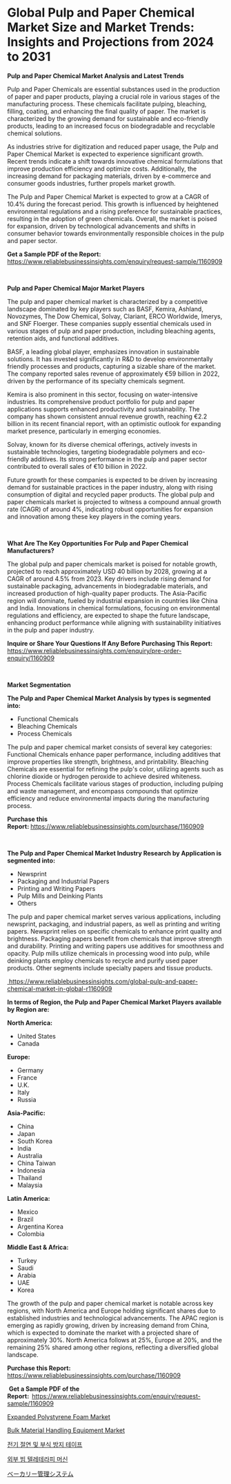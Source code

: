 <p><h1>Global Pulp and Paper Chemical Market Size and Market Trends: Insights and Projections from 2024 to 2031</h1></p><p><strong>Pulp and Paper Chemical Market Analysis and Latest Trends</strong></p>
<p><p>Pulp and Paper Chemicals are essential substances used in the production of paper and paper products, playing a crucial role in various stages of the manufacturing process. These chemicals facilitate pulping, bleaching, filling, coating, and enhancing the final quality of paper. The market is characterized by the growing demand for sustainable and eco-friendly products, leading to an increased focus on biodegradable and recyclable chemical solutions.</p><p>As industries strive for digitization and reduced paper usage, the Pulp and Paper Chemical Market is expected to experience significant growth. Recent trends indicate a shift towards innovative chemical formulations that improve production efficiency and optimize costs. Additionally, the increasing demand for packaging materials, driven by e-commerce and consumer goods industries, further propels market growth. </p><p>The Pulp and Paper Chemical Market is expected to grow at a CAGR of 10.4% during the forecast period. This growth is influenced by heightened environmental regulations and a rising preference for sustainable practices, resulting in the adoption of green chemicals. Overall, the market is poised for expansion, driven by technological advancements and shifts in consumer behavior towards environmentally responsible choices in the pulp and paper sector.</p></p>
<p><strong>Get a Sample PDF of the Report:&nbsp;</strong> <a href="https://www.reliablebusinessinsights.com/enquiry/request-sample/1160909">https://www.reliablebusinessinsights.com/enquiry/request-sample/1160909</a></p>
<p>&nbsp;</p>
<p><strong>Pulp and Paper Chemical Major Market Players</strong></p>
<p><p>The pulp and paper chemical market is characterized by a competitive landscape dominated by key players such as BASF, Kemira, Ashland, Novozymes, The Dow Chemical, Solvay, Clariant, ERCO Worldwide, Imerys, and SNF Floerger. These companies supply essential chemicals used in various stages of pulp and paper production, including bleaching agents, retention aids, and functional additives.</p><p>BASF, a leading global player, emphasizes innovation in sustainable solutions. It has invested significantly in R&D to develop environmentally friendly processes and products, capturing a sizable share of the market. The company reported sales revenue of approximately €59 billion in 2022, driven by the performance of its specialty chemicals segment.</p><p>Kemira is also prominent in this sector, focusing on water-intensive industries. Its comprehensive product portfolio for pulp and paper applications supports enhanced productivity and sustainability. The company has shown consistent annual revenue growth, reaching €2.2 billion in its recent financial report, with an optimistic outlook for expanding market presence, particularly in emerging economies.</p><p>Solvay, known for its diverse chemical offerings, actively invests in sustainable technologies, targeting biodegradable polymers and eco-friendly additives. Its strong performance in the pulp and paper sector contributed to overall sales of €10 billion in 2022.</p><p>Future growth for these companies is expected to be driven by increasing demand for sustainable practices in the paper industry, along with rising consumption of digital and recycled paper products. The global pulp and paper chemicals market is projected to witness a compound annual growth rate (CAGR) of around 4%, indicating robust opportunities for expansion and innovation among these key players in the coming years.</p></p>
<p>&nbsp;</p>
<p><strong>What Are The Key Opportunities For Pulp and Paper Chemical Manufacturers?</strong></p>
<p><p>The global pulp and paper chemicals market is poised for notable growth, projected to reach approximately USD 40 billion by 2028, growing at a CAGR of around 4.5% from 2023. Key drivers include rising demand for sustainable packaging, advancements in biodegradable materials, and increased production of high-quality paper products. The Asia-Pacific region will dominate, fueled by industrial expansion in countries like China and India. Innovations in chemical formulations, focusing on environmental regulations and efficiency, are expected to shape the future landscape, enhancing product performance while aligning with sustainability initiatives in the pulp and paper industry.</p></p>
<p><strong>Inquire or Share Your Questions If Any Before Purchasing This Report:</strong> <a href="https://www.reliablebusinessinsights.com/enquiry/pre-order-enquiry/1160909">https://www.reliablebusinessinsights.com/enquiry/pre-order-enquiry/1160909</a></p>
<p>&nbsp;</p>
<p><strong>Market Segmentation</strong></p>
<p><strong>The Pulp and Paper Chemical Market Analysis by types is segmented into:</strong></p>
<p><ul><li>Functional Chemicals</li><li>Bleaching Chemicals</li><li>Process Chemicals</li></ul></p>
<p><p>The pulp and paper chemical market consists of several key categories: Functional Chemicals enhance paper performance, including additives that improve properties like strength, brightness, and printability. Bleaching Chemicals are essential for refining the pulp's color, utilizing agents such as chlorine dioxide or hydrogen peroxide to achieve desired whiteness. Process Chemicals facilitate various stages of production, including pulping and waste management, and encompass compounds that optimize efficiency and reduce environmental impacts during the manufacturing process.</p></p>
<p><strong>Purchase this Report:&nbsp;</strong><a href="https://www.reliablebusinessinsights.com/purchase/1160909">https://www.reliablebusinessinsights.com/purchase/1160909</a></p>
<p>&nbsp;</p>
<p><strong>The Pulp and Paper Chemical Market Industry Research by Application is segmented into:</strong></p>
<p><ul><li>Newsprint</li><li>Packaging and Industrial Papers</li><li>Printing and Writing Papers</li><li>Pulp Mills and Deinking Plants</li><li>Others</li></ul></p>
<p><p>The pulp and paper chemical market serves various applications, including newsprint, packaging, and industrial papers, as well as printing and writing papers. Newsprint relies on specific chemicals to enhance print quality and brightness. Packaging papers benefit from chemicals that improve strength and durability. Printing and writing papers use additives for smoothness and opacity. Pulp mills utilize chemicals in processing wood into pulp, while deinking plants employ chemicals to recycle and purify used paper products. Other segments include specialty papers and tissue products.</p></p>
<p><a href="https://www.reliablebusinessinsights.com/global-pulp-and-paper-chemical-market-in-global-r1160909">&nbsp;https://www.reliablebusinessinsights.com/global-pulp-and-paper-chemical-market-in-global-r1160909</a></p>
<p><strong>In terms of Region, the Pulp and Paper Chemical Market Players available by Region are:</strong></p>
<p>
    <p> <strong> North America: </strong>
        <ul>
            <li>United States</li>
            <li>Canada</li>
        </ul>
        </p> 
    <p> <strong> Europe: </strong>
        <ul>
            <li>Germany</li>
            <li>France</li>
            <li>U.K.</li>
            <li>Italy</li>
            <li>Russia</li>
        </ul>
        </p> 
    <p> <strong> Asia-Pacific: </strong>
        <ul>
            <li>China</li>
            <li>Japan</li>
            <li>South Korea</li>
            <li>India</li>
            <li>Australia</li>
            <li>China Taiwan</li>
            <li>Indonesia</li>
            <li>Thailand</li>
            <li>Malaysia</li>
        </ul>
        </p> 
    <p> <strong> Latin America: </strong>
        <ul>
            <li>Mexico</li>
            <li>Brazil</li>
            <li>Argentina Korea</li>
            <li>Colombia</li>
        </ul>
        </p> 
    <p> <strong> Middle East & Africa: </strong>
        <ul>
            <li>Turkey</li>
            <li>Saudi</li>
            <li>Arabia</li>
            <li>UAE</li>
            <li>Korea</li>
        </ul>
    </p>
    </p>
<p><p>The growth of the pulp and paper chemical market is notable across key regions, with North America and Europe holding significant shares due to established industries and technological advancements. The APAC region is emerging as rapidly growing, driven by increasing demand from China, which is expected to dominate the market with a projected share of approximately 30%. North America follows at 25%, Europe at 20%, and the remaining 25% shared among other regions, reflecting a diversified global landscape.</p></p>
<p><strong>Purchase this Report: </strong><a href="https://www.reliablebusinessinsights.com/purchase/1160909">https://www.reliablebusinessinsights.com/purchase/1160909</a></p>
<p>&nbsp;<strong>Get a Sample PDF of the Report:&nbsp;&nbsp;</strong><a href="https://www.reliablebusinessinsights.com/enquiry/request-sample/1160909">https://www.reliablebusinessinsights.com/enquiry/request-sample/1160909</a></p>
<p><strong></strong></p>
<p><p><a href="https://issuu.com/reportprime-2/docs/expanded-polystyrene-foam-market-si_e080bd8ef4cf0f">Expanded Polystyrene Foam Market</a></p><p><a href="https://www.linkedin.com/pulse/global-bulk-material-handling-equipment-market-trends-v7cxe?trackingId=1p6xPwiFSGmDF5jybSfjgQ%3D%3D">Bulk Material Handling Equipment Market</a></p><p><a href="https://medium.com/@cierrahayes74/%EC%84%B8%EA%B3%84-electrical-insulation-and-corrosion-resistant-tape-market-%EC%9D%80-2024%EC%97%90%EC%84%9C-2031%EB%A1%9C-%EC%97%B0%ED%8F%89%EA%B7%A0-%EC%A6%9D%EA%B0%80%EC%9C%A8%EC%9D%84-%EB%B3%B4%EC%9D%BC-%EA%B2%83%EC%9C%BC%EB%A1%9C-%EC%98%88%EC%83%81%EB%90%A9%EB%8B%88%EB%8B%A4-3a579d1006e9">전기 절연 및 부식 방지 테이프</a></p><p><a href="https://medium.com/@cierrahayes74/external-beam-teletherapy-machines-market-%EC%9D%98-%EA%B8%80%EB%A1%9C%EB%B2%8C-%EC%8B%9C%EC%9E%A5-%EA%B0%9C%EC%9A%94%EB%8A%94-%EC%A0%84-%EC%84%B8%EA%B3%84-%EB%B0%8F-%EC%A3%BC%EC%9A%94-%EC%8B%9C%EC%9E%A5%EC%9D%98-%EC%82%B0%EC%97%85%EC%97%90-%EC%98%81%ED%96%A5%EC%9D%84-%EB%AF%B8%EC%B9%98%EB%8A%94-%EC%A3%BC%EC%9A%94-%ED%8A%B8%EB%A0%8C%EB%93%9C%EC%97%90-%EB%8C%80%ED%95%9C-%EB%8F%85%ED%8A%B9%ED%95%9C-f859a6b7da7a">외부 빔 텔레테라피 머신</a></p><p><a href="https://medium.com/@barbarakss89/bakery-management-system-market-%E3%81%AF-%E3%82%B3%E3%82%B9%E3%83%88%E7%AE%A1%E7%90%86%E3%81%A8%E5%8A%B9%E7%8E%87%E5%90%91%E4%B8%8A%E3%82%92%E5%84%AA%E5%85%88%E3%81%97%E3%81%BE%E3%81%99-%E3%81%95%E3%82%89%E3%81%AB-%E5%A0%B1%E5%91%8A%E6%9B%B8%E3%81%AF%E5%B8%82%E5%A0%B4%E3%81%AE%E9%9C%80%E8%A6%81%E9%9D%A2%E3%81%A8%E4%BE%9B%E7%B5%A6%E9%9D%A2%E3%81%AE%E4%B8%A1%E6%96%B9%E3%82%92%E3%82%AB%E3%83%90%E3%83%BC%E3%81%97%E3%81%A6%E3%81%84%E3%81%BE%E3%81%99-bakery-0491cffa41fc">ベーカリー管理システム</a></p></p>